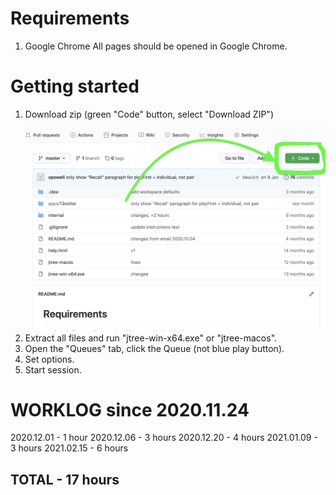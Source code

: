 # Requirements
1. Google Chrome
All pages should be opened in Google Chrome.

# Getting started

1. Download zip (green "Code" button, select "Download ZIP")
   ![Press green button to download code](code.png)
2. Extract all files and run "jtree-win-x64.exe" or "jtree-macos".
3. Open the "Queues" tab, click the Queue (not blue play button).
4. Set options.
5. Start session.

# WORKLOG since 2020.11.24
2020.12.01 - 1 hour
2020.12.06 - 3 hours
2020.12.20 - 4 hours
2021.01.09 - 3 hours
2021.02.15 - 6 hours
## TOTAL - 17 hours